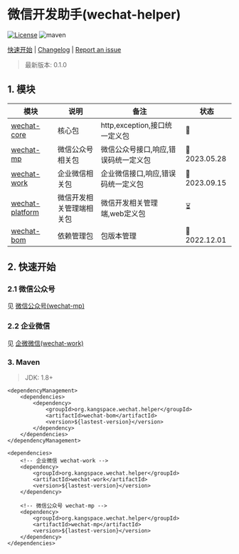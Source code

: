 # 微信开发助手(wechat-helper)

[![License](http://img.shields.io/:license-mit-brightgreen.svg)](https://github.com/KangSpaceTeam/wechat-helper/blob/main/LICENSE)
![maven](https://img.shields.io/maven-central/v/org.kangspace.wechat.helper/wechat-helper)

[快速开始](#2-快速开始) | [Changelog](CHANGELOG.md)
| [Report an issue](https://github.com/KangSpaceTeam/wechat-helper/issues/new)

[//]: # (| [文档]&#40;https://github.com/KangSpaceTeam/wechat-helper/wiki&#41;)

> 最新版本: 0.1.0

## 1. 模块

| 模块                                 | 说明           | 备注                     | 状态           |
|------------------------------------|--------------|------------------------|--------------|
| [wechat-core](wechat-core)         | 核心包          | http,exception,接口统一定义包 | ️📍          |
| [wechat-mp](wechat-mp)             | 微信公众号相关包     | 微信公众号接口,响应,错误码统一定义包    | 📍2023.05.28 |
| [wechat-work](wechat-work)         | 企业微信相关包      | 企业微信接口,响应,错误码统一定义包     | 📍2023.09.15 |
| [wechat-platform](wechat-platform) | 微信开发相关管理端相关包 | 微信开发相关管理端,web定义包       | ⏳            |
| [wechat-bom](wechat-bom)           | 依赖管理包        | 包版本管理                  | 📍2022.12.01 |

[//]: # (| [wechat-miniapp]&#40;wechat-miniapp&#41;   | 微信小程序相关包     | 微信小程序接口,响应,错误码统一定义包    | ⏳            |)
[//]: # (| [wechat-open]&#40;wechat-open&#41;         | 微信开放平台相关包    | 微信开放平台接口,响应,错误码统一定义包   | ⏳            |)
[//]: # (| [wechat-pay]&#40;wechat-pay&#41;           | 微信支付相关包      | 微信支付接口,响应,错误码统一定义包     | ⏳            |)
[//]: # (| [wechat-monitor]&#40;wechat-monitor&#41;   | 微信请求监控相关包    | 监听处理微信接口请求定义包          | ⏳            |)

## 2. 快速开始

### 2.1 微信公众号

见 [微信公众号(wechat-mp)](wechat-mp/README.md)

### 2.2 企业微信

见 [企微微信(wechat-work)](wechat-work/README.md)

### 3. Maven

> JDK: 1.8+

```
<dependencyManagement>
    <dependencies>
        <dependency>
            <groupId>org.kangspace.wechat.helper</groupId>
            <artifactId>wechat-bom</artifactId>
            <version>${lastest-version}</version>
        </dependency>
    </dependencies>    
</dependencyManagement>

<dependencies>
    <!-- 企业微信 wechat-work -->
    <dependency>
        <groupId>org.kangspace.wechat.helper</groupId>
        <artifactId>wechat-work</artifactId>
        <version>${lastest-version}</version>
    </dependency>
    
    <!-- 微信公众号 wechat-mp -->
    <dependency>
        <groupId>org.kangspace.wechat.helper</groupId>
        <artifactId>wechat-mp</artifactId>
        <version>${lastest-version}</version>
    </dependency>
</dependencies>    
```


